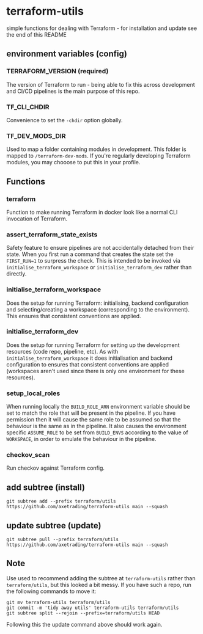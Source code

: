 # terraform-utils

simple functions for dealing with Terraform - for installation and update see the end of this README

## environment variables (config)

### TERRAFORM_VERSION (required)

The version of Terraform to run - being able to fix this across development and CI/CD pipelines is the main purpose of this repo.

### TF_CLI_CHDIR

Convenience to set the `-chdir` option globally.

### TF_DEV_MODS_DIR

Used to map a folder containing modules in development. This folder is mapped to `/terraform-dev-mods`. If
you're regularly developing Terraform modules, you may chooose to put this in your profile.

## Functions

### terraform

Function to make running Terraform in docker look like a normal CLI invocation of Terraform.

### assert_terraform_state_exists

Safety feature to ensure pipelines are not accidentally detached from their state. When you first run
a command that creates the state set the `FIRST_RUN=1` to surpress the check. This is intended to be
invoked via `initialise_terraform_workspace` or `initialise_terraform_dev` rather than directly.

### initialise_terraform_workspace

Does the setup for running Terraform: initialising, backend configuration and selecting/creating a
workspace (corresponding to the environment). This ensures that consistent conventions are applied.

### initialise_terraform_dev

Does the setup for running Terraform for setting up the development resources (code repo, pipeline, etc).
As with `initialise_terraform_workspace` it does initialisation and backend configuration to ensures that
consistent conventions are applied (workspaces aren't used since there is only one environment for these
resources).

### setup_local_roles

When running locally the `BUILD_ROLE_ARN` environment variable should be set to match the role that
will be present in the pipeline. If you have permission then it will cause the same role to be
assumed so that the behaviour is the same as in the pipeline. It also causes the environment
specific `ASSUME_ROLE` to be set from `BUILD_ENVS` according to the value of `WORKSPACE`, in
order to emulate the behaviour in the pipeline.

### checkov_scan

Run checkov against Terraform config.

## add subtree (install)

```
git subtree add --prefix terraform/utils https://github.com/axetrading/terraform-utils main --squash
```

## update subtree (update)

```
git subtree pull --prefix terraform/utils https://github.com/axetrading/terraform-utils main --squash
```

## Note

Use used to recommend adding the subtree at `terraform-utils` rather than `terraform/utils`, but this looked
a bit messy. If you have such a repo, run the following commands to move it:

```
git mv terraform-utils terraform/utils
git commit -m 'tidy away utils' terraform-utils terraform/utils
git subtree split --rejoin --prefix=terraform/utils HEAD
```

Following this the update command above should work again.

